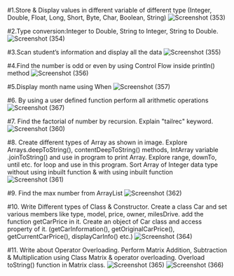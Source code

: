 #1.Store & Display values in different variable of different type (Integer, Double, Float, Long, Short, Byte, Char, Boolean, String)
![Screenshot (353)](https://user-images.githubusercontent.com/104091927/183473581-29a11a32-ecda-4974-abcf-b9e550c3109d.png)

#2.Type conversion:Integer to Double, String to Integer, String to Double.
![Screenshot (354)](https://user-images.githubusercontent.com/104091927/183473647-8875c231-173c-4f5f-8403-32d31ab4541f.png)

#3.Scan student’s information and display all the data
![Screenshot (355)](https://user-images.githubusercontent.com/104091927/183473686-7e129cfe-9782-4e8e-afc9-fe5573d716b0.png)

#4.Find the number is odd or even by using Control Flow inside println() method
![Screenshot (356)](https://user-images.githubusercontent.com/104091927/183473806-9c529cd3-b6d8-412c-a32b-e1bd9c817f42.png)

#5.Display month name using When
![Screenshot (357)](https://user-images.githubusercontent.com/104091927/183473804-5981f6bd-3ae5-4eec-a14a-cac02e0a4191.png)

#6. By using a user defined function perform all arithmetic operations
![Screenshot (367)](https://user-images.githubusercontent.com/104091927/186149725-17f01d29-c9e0-4de9-9cff-59f27afb58ba.png)

#7. Find the factorial of number by recursion. Explain "tailrec" keyword.
![Screenshot (360)](https://user-images.githubusercontent.com/104091927/186145585-6bc9fdf2-01a8-4b11-98ee-ef171677d94a.png)

#8. Create different types of Array as shown in image. Explore Arrays.deepToString(), contentDeepToString() methods, IntArray variable .joinToString()  and use in program to print Array. Explore range, downTo, until etc. for loop and use in this program. Sort Array of Integer data type without using inbuilt function & with using inbuilt function
![Screenshot (361)](https://user-images.githubusercontent.com/104091927/186145666-f3171c6c-598a-4ae9-8ba6-244597835247.png)

#9. Find the max number from ArrayList
![Screenshot (362)](https://user-images.githubusercontent.com/104091927/186146576-5b4e58ec-2378-42d3-89d9-cf70fe9bbe08.png)

#10.  Write Different types of Class & Constructor. Create a class Car and set various members like type, model, price, owner, milesDrive. add the function getCarPrice in it. Create an object of Car class and access property of it. (getCarInformation(), getOriginalCarPrice(), getCurrentCarPrice(), displayCarInfo() etc.)
![Screenshot (364)](https://user-images.githubusercontent.com/104091927/186148510-842052bb-27f9-405c-9496-51b26509da1e.png)

#11.  Write about Operator Overloading. Perform Matrix Addition, Subtraction & Multiplication using Class Matrix & operator overloading. Overload toString() function in Matrix class.
![Screenshot (365)](https://user-images.githubusercontent.com/104091927/186148960-2af2a25a-199b-486d-b99a-ca60c1142a1e.png)
![Screenshot (366)](https://user-images.githubusercontent.com/104091927/186149013-94e601be-778a-49d1-9916-3dfb1cfb10b0.png)

